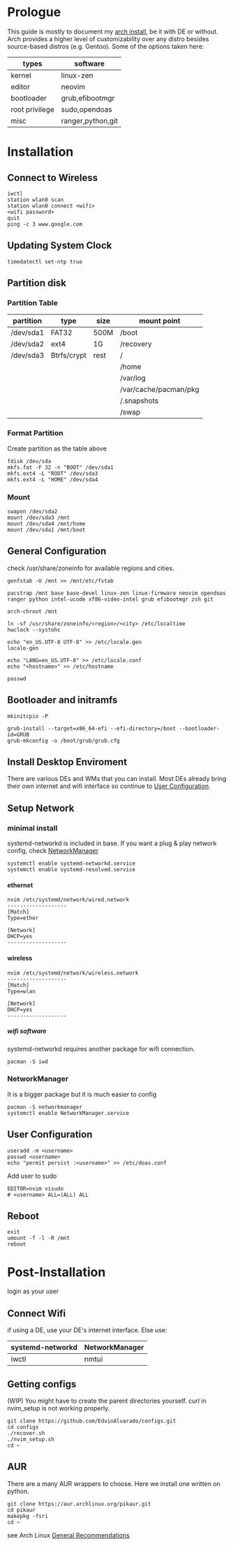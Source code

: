 # Prologue
This guide is mostly to document my [arch install](https://wiki.archlinux.org/title/installation_guide), be it with DE or without. Arch provides a higher level of customizability over any distro besides source-based distros (e.g. Gentoo). Some of the options taken here:

| types          | software          |
| -----          | --------          |
| kernel         | linux-zen         |
| editor         | neovim            |
| bootloader     | grub,efibootmgr   |
| root privilege | sudo,opendoas     |
| misc           | ranger,python,git |

# Installation

## Connect to Wireless
```
iwctl
station wlan0 scan
station wlan0 connect <wifi>
<wifi password>
quit
ping -c 3 www.google.com
```

## Updating System Clock
```
timedatectl set-ntp true
```

## Partition disk

### Partition Table
| partition | type  		| size | mount point			|
| --------- | ------------	| ---- | ---------------------	|
| /dev/sda1 | FAT32 		| 500M | /boot					|
| /dev/sda2 | ext4			| 1G   | /recovery				|
| /dev/sda3 | Btrfs/crypt	| rest | /						|
|           |       		|      | /home					|
|           |       		|      | /var/log				|
|           |       		|      | /var/cache/pacman/pkg	|
|           |       		|      | /.snapshots			|
|           |       		|      | /swap					|

### Format Partition
Create partition as the table above
```
fdisk /dev/sda
mkfs.fat -F 32 -n "BOOT" /dev/sda1
mkfs.ext4 -L "ROOT" /dev/sda3
mkfs.ext4 -L "HOME" /dev/sda4
```

### Mount
```
swapon /dev/sda2
mount /dev/sda3 /mnt
mount /dev/sda4 /mnt/home
mount /dev/sda1 /mnt/boot
```

## General Configuration
check /usr/share/zoneinfo for available regions and cities.
```
genfstab -U /mnt >> /mnt/etc/fstab

pacstrap /mnt base base-devel linux-zen linux-firmware neovim opendoas ranger python intel-ucode xf86-video-intel grub efibootmgr zsh git

arch-chroot /mnt

ln -sf /usr/share/zoneinfo/<region>/<city> /etc/localtime
hwclock --systohc

echo "en_US.UTF-8 UTF-8" >> /etc/locale.gen
locale-gen

echo "LANG=en_US.UTF-8" >> /etc/locale.conf
echo "<hostname>" >> /etc/hostname

passwd
```

## Bootloader and initramfs
```
mkinitcpio -P

grub-install --target=x86_64-efi --efi-directory=/boot --bootloader-id=GRUB
grub-mkconfig -o /boot/grub/grub.cfg
```

## Install Desktop Enviroment
There are various DEs and WMs that you can install. Most DEs already bring their own internet and wifi interface so continue to [User Configuration](https://github.com/EdvinAlvarado/configs/blob/master/Arch/install.md#user-configuration).

## Setup Network

### minimal install
systemd-networkd is included in base. If you want a plug & play network config, check [NetworkManager](https://github.com/EdvinAlvarado/configs/blob/master/Arch/install.md#networkmanager) 
```
systemctl enable systemd-networkd.service
systemctl enable systemd-resolved.service
```
#### ethernet
```
nvim /etc/systemd/network/wired.network
-------------------
[Match]
Type=ether

[Network]
DHCP=yes
-------------------
```
#### wireless
```
nvim /etc/systemd/network/wireless.network
-------------------
[Match]
Type=wlan

[Network]
DHCP=yes
-------------------
```
##### wifi software
systemd-networkd requires another package for wifi connection.
```
pacman -S iwd
```

### NetworkManager
It is a bigger package but it is much easier to config
```
pacman -S networkmanager
systemctl enable NetworkManager.service
```

## User Configuration
```
useradd -m <username>
passwd <username>
echo "permit persist :<username>" >> /etc/doas.conf
```

Add user to sudo
```
EDITOR=nvim visudo
# <username> ALL=(ALL) ALL
```

## Reboot
```
exit
umount -f -l -R /mnt
reboot
```

# Post-Installation
login as your user

## Connect Wifi
if using a DE, use your DE's internet interface. Else use:

| systemd-networkd | NetworkManager |
| ---------------- | -------------- |
| iwctl            | nmtui          |

## Getting configs
(WIP) You might have to create the parent directories yourself. curl in nvim_setup is not working properly.
```
git clone https://github.com/EdvinAlvarado/configs.git
cd configs
./recover.sh
./nvim_setup.sh
cd ~
```

## AUR
There are a many AUR wrappers to choose. Here we install one written on python.
```
git clone https://aur.archlinux.org/pikaur.git
cd pikaur
makepkg -fsri
cd ~
```

see Arch Linux [General Recommendations](https://wiki.archlinux.org/title/General_recommendations)
